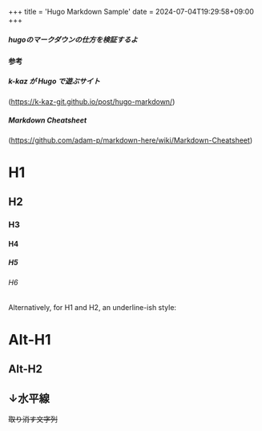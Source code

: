 +++
title = 'Hugo Markdown Sample'
date = 2024-07-04T19:29:58+09:00
+++

##### hugoのマークダウンの仕方を検証するよ

**参考**
##### k-kaz が Hugo で遊ぶサイト  
(https://k-kaz-git.github.io/post/hugo-markdown/)

##### Markdown Cheatsheet
(https://github.com/adam-p/markdown-here/wiki/Markdown-Cheatsheet)

# H1  
## H2  
### H3  
#### H4  
##### H5  
###### H6  
  
Alternatively, for H1 and H2, an underline-ish style:  

Alt-H1  
======  
  
Alt-H2  
------
↓水平線  
---

~~取り消す文字列~~

